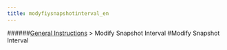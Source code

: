 ```yaml
---
title: modyfiysnapshotinterval_en
---
```

######[General Instructions](../restreamer/wiki/general_instructions_en.html) > Modify Snapshot Interval
#Modify Snapshot Interval